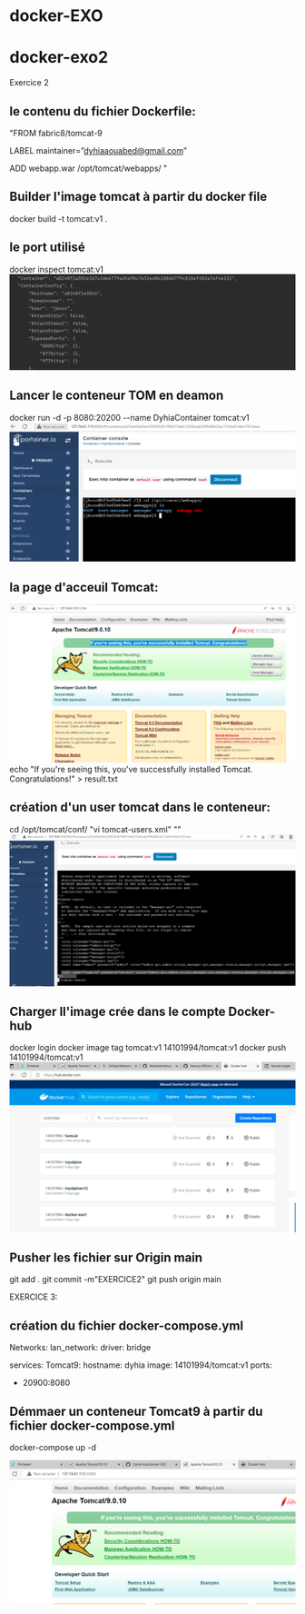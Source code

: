 # docker-EXO

# docker-exo2
Exercice 2

## le contenu du fichier Dockerfile:
"FROM fabric8/tomcat-9

LABEL maintainer=”dyhiaaouabed@gmail.com”

ADD webapp.war /opt/tomcat/webapps/
"

## Builder l'image tomcat à partir du docker file
docker build -t tomcat:v1    .

## le port utilisé
docker inspect tomcat:v1
![img.png](img.png)

## Lancer le conteneur TOM en deamon
docker run -d -p 8080:20200 --name DyhiaContainer tomcat:v1
![img_1.png](img_1.png)

## la page d'acceuil Tomcat:
![img_2.png](img_2.png)
echo "If you're seeing this, you've successfully installed Tomcat. Congratulations!" > result.txt

## création d'un user tomcat dans le conteneur:
cd /opt/tomcat/conf/
"vi tomcat-users.xml"
"<user name="logwire" password="docker" roles="admin-gui,admin-script,manager-gui,manager-status,manager-script,manager-jmx"/>"
![img_4.png](img_4.png)
## Charger ll'image crée dans le compte Docker-hub

docker login
docker image tag tomcat:v1 14101994/tomcat:v1
docker push 14101994/tomcat:v1
![img_3.png](img_3.png)

## Pusher les fichier sur Origin main
git add .
git commit -m"EXERCICE2"
git push origin main 


EXERCICE 3:

## création du fichier docker-compose.yml

Networks:
lan_network:
driver: bridge

services:
Tomcat9:
hostname: dyhia
image: 14101994/tomcat:v1
ports:
- 20900:8080

## Démmaer un conteneur Tomcat9 à partir du fichier docker-compose.yml

docker-compose up -d

![img_5.png](img_5.png)

